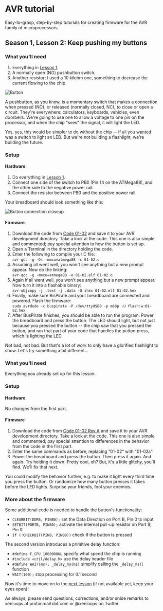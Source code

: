 # AVR tutorial
Easy-to-grasp, step-by-step tutorials for creating firmware for the AVR family of microprocessors.

## Season 1, Lesson 2: Keep pushing my buttons

### What you'll need

1. Everything in [Lesson 1](01-01-LED-light.md).
1. A normally open (NO) pushbutton switch.
1. Another resistor; I used a 10 kilohm one, something to decrease the current flowing to the chip.

![Button](../images/01-02-button.jpg)

A pushbutton, as you know, is a momentary switch that makes a connection when pressed (NO), or released (normally closed, NC), to close or open a circuit. They're everywhere: calculators, keyboards, vehicles, even doorbells. We're going to use one to allow a voltage to one pin on the processor, and when the chip "sees" the signal, it will light the LED.

Yes, yes, this would be simpler to do without the chip -- if all you wanted was a switch to light an LED. But we're not building a flashlight, we're building the future.

### Setup
#### Hardware
1. Do everything in [Lesson 1](01-01-LED-light.md).
1. Connect one side of the switch to PB0 (Pin 14 on the ATMega88), and the other side to the negative power rail.
1. Connect the resistor between PB0 and the positive power rail.

Your breadboard should look something like this:

![Button connection closeup](../images/01-02-button-connect.jpg)

#### Firmware
1. Download the code from [Code 01-02](../code/01-02.c) and save it to your AVR development directory. Take a look at the code. This one is also simple and commented; pay special attention to how the button is set up.
1. Open a Terminal in the directory holding the code.
1. Enter the following to compile your C file:  
`avr-gcc -g -Os -mmcu=atmega88 -c 01-02.c`
1. Assuming all went well, you won't see anything but a new prompt appear. Now do the linking:  
`avr-gcc -g -mmcu=atmega88 -o 01-02.elf 01-02.o`
1. Again if all went well, you won't see anything but a new prompt appear. Now turn it into a flashable binary:  
`avr-objcopy -j .text -j .data -O ihex 01-02.elf 01-02.hex`
1. Finally, make sure BisPirate and your breadboard are connected and powered. Flash the firmware:  
`sudo avrdude -c buspirate -P /dev/ttyUSB0 -p m88p -U flash:w:01-02.hex`
1. After BusPirate finishes, you should be able to run the program. Power the breadboard and press the button. The LED should light, but not just because you pressed the button -- the chip saw that you pressed the button, and ran that part of your code that handles the putton press, which is lighting the LED. 

Not bad, not bad. But that's a lot of work to only have a glorified flashlight to show. Let's try something a bit different...

### What you'll need
Everything you already set up for this lesson.

### Setup
#### Hardware
No changes from the first part.

#### Firmware
1. Download the code from [Code 01-02 Rev A](../code/01-02a.c) and save it to your AVR development directory. Take a look at the code. This one is also simple and commented; pay special attention to differences in the behavior from the code in the first part.
1. Enter the same commands as before, replacing "01-02" with "01-02a".
1. Power the breadboard and press the button. Then press it again. And again. Try holding it down. Pretty cool, eh? But, it's a little glitchy, you'll find. We'll fix that next.

You could modify the behavior further, e.g. to make it light every third time you press the button. Or randomize how many button presses it takes before the LED lights. Surprise your friends, fool your enemies.

### More about the firmware
Some additional code is needed to handle the button's functionality:

* `CLEARBIT(DDRB, PINB0);` set the Data Direction on Port B, Pin 0 to input
* `SETBIT(PORTB, PINB0);` activate the internal pull-up resistor on Port B, Pin 0
* `if (!CHECKBIT(PINB, PINB0))` check if the button is pressed

The second version introduces a primitive delay function:

* `#define F_CPU 1000000UL` specify what speed the chip is running
* `#include <util/delay.h>` use the delay header file
* `#define WAIT(ms); _delay_ms(ms)` simplify calling the `_delay_ms()` function
* `WAIT(100);` stop processing for 0.1 second


Now it's time to move on to the [next lesson](01-03-LED-button-int.md) (if not available yet, keep your eyes open)!

As always, please send questions, corrections, and/or snide remarks to xenloops at protonmail dot com or @xenloops on Twitter.


